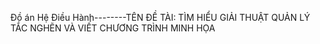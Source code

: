Đồ án Hệ Điều Hành--------TÊN ĐỀ TÀI: TÌM HIỂU GIẢI THUẬT QUẢN LÝ TẮC NGHẼN VÀ VIẾT CHƯƠNG TRÌNH MINH HỌA
